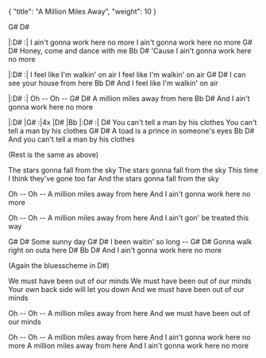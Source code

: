 {
  "title": "A Million Miles Away", "weight": 10
}

G# D#

|:D#   :|
I ain't gonna work here no more
I ain't gonna work here no more
G#              D#
Honey, come and dance with me
                     Bb           D#
'Cause I ain't gonna work here no more

|:D#   :|
I feel like I'm walkin' on air
I feel like I'm walkin' on air
G#              D#
I can see your house from here
                    Bb         D#
And I feel like I'm walkin' on air

|:D#   :|
Oh -- Oh --
  G#            D#
A million miles away from here
                  Bb           D#
And I ain't gonna work here no more

|:D#   |G#   :|4x
|D#    |Bb    |:D#    :|
D#
You can't tell a man by his clothes
You can't tell a man by his clothes
  G#                  D#
A toad is a prince in someone's eyes
                     Bb         D#
And you can't tell a man by his clothes

(Rest is the same as above)

The stars gonna fall from the sky
The stars gonna fall from the sky
This time I think they've gone too far
And the stars gonna fall from the sky

Oh -- Oh --
A million miles away from here
And I ain't gonna work here no more

Oh -- Oh --
A million miles away from here
And I ain't gon' be treated this way

G#         D#
Some sunny day
G#             D#
I been waitin' so long --
G#                 D#
Gonna walk right on outa here
D#                Bb           D#
And I ain't gonna work here no more

(Again the bluesscheme in D#)

We must have been out of our minds
We must have been out of our minds
Your own back side will let you down
And we must have been out of our minds

Oh -- Oh --
A million miles away from here
And we must have been out of our minds

Oh -- Oh --
A million miles away from here
And I ain't gonna work here no more
A million miles away from here
And I ain't gonna work here no more
